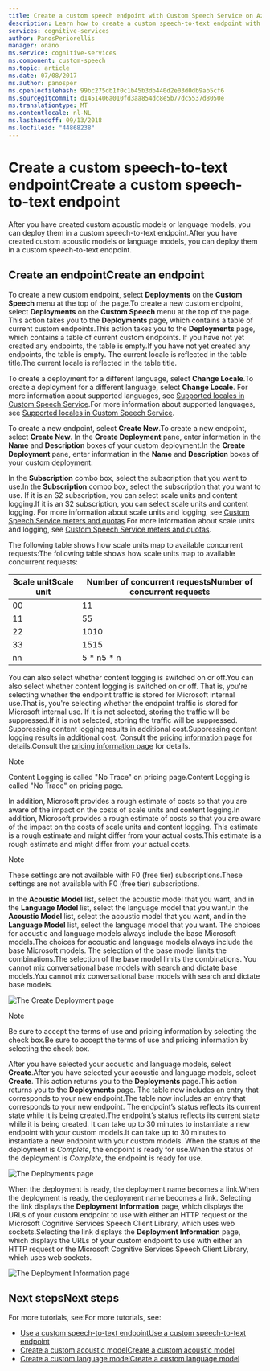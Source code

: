 ```yaml
---
title: Create a custom speech endpoint with Custom Speech Service on Azure | Microsoft Docs
description: Learn how to create a custom speech-to-text endpoint with the Custom Speech Service in Cognitive Services.
services: cognitive-services
author: PanosPeriorellis
manager: onano
ms.service: cognitive-services
ms.component: custom-speech
ms.topic: article
ms.date: 07/08/2017
ms.author: panosper
ms.openlocfilehash: 99bc275db1f0c1b45b3db440d2e03d0db9ab5cf6
ms.sourcegitcommit: d1451406a010fd3aa854dc8e5b77dc5537d8050e
ms.translationtype: MT
ms.contentlocale: nl-NL
ms.lasthandoff: 09/13/2018
ms.locfileid: "44868238"
---
```

# <a name="create-a-custom-speech-to-text-endpoint"></a><span data-ttu-id="9f816-103">Create a custom speech-to-text endpoint</span><span class="sxs-lookup"><span data-stu-id="9f816-103">Create a custom speech-to-text endpoint</span></span>
<span data-ttu-id="9f816-104">After you have created custom acoustic models or language models, you can deploy them in a custom speech-to-text endpoint.</span><span class="sxs-lookup"><span data-stu-id="9f816-104">After you have created custom acoustic models or language models, you can deploy them in a custom speech-to-text endpoint.</span></span> 

## <a name="create-an-endpoint"></a><span data-ttu-id="9f816-105">Create an endpoint</span><span class="sxs-lookup"><span data-stu-id="9f816-105">Create an endpoint</span></span>
<span data-ttu-id="9f816-106">To create a new custom endpoint, select **Deployments** on the **Custom Speech** menu at the top of the page.</span><span class="sxs-lookup"><span data-stu-id="9f816-106">To create a new custom endpoint, select **Deployments** on the **Custom Speech** menu at the top of the page.</span></span> <span data-ttu-id="9f816-107">This action takes you to the **Deployments** page, which contains a table of current custom endpoints.</span><span class="sxs-lookup"><span data-stu-id="9f816-107">This action takes you to the **Deployments** page, which contains a table of current custom endpoints.</span></span> <span data-ttu-id="9f816-108">If you have not yet created any endpoints, the table is empty.</span><span class="sxs-lookup"><span data-stu-id="9f816-108">If you have not yet created any endpoints, the table is empty.</span></span> <span data-ttu-id="9f816-109">The current locale is reflected in the table title.</span><span class="sxs-lookup"><span data-stu-id="9f816-109">The current locale is reflected in the table title.</span></span> 

<span data-ttu-id="9f816-110">To create a deployment for a different language, select **Change Locale**.</span><span class="sxs-lookup"><span data-stu-id="9f816-110">To create a deployment for a different language, select **Change Locale**.</span></span> <span data-ttu-id="9f816-111">For more information about supported languages, see [Supported locales in Custom Speech Service](cognitive-services-custom-speech-change-locale.md).</span><span class="sxs-lookup"><span data-stu-id="9f816-111">For more information about supported languages, see [Supported locales in Custom Speech Service](cognitive-services-custom-speech-change-locale.md).</span></span>

<span data-ttu-id="9f816-112">To create a new endpoint, select **Create New**.</span><span class="sxs-lookup"><span data-stu-id="9f816-112">To create a new endpoint, select **Create New**.</span></span> <span data-ttu-id="9f816-113">In the **Create Deployment** pane, enter information in the **Name** and **Description** boxes of your custom deployment.</span><span class="sxs-lookup"><span data-stu-id="9f816-113">In the **Create Deployment** pane, enter information in the **Name** and **Description** boxes of your custom deployment.</span></span>

<span data-ttu-id="9f816-114">In the **Subscription** combo box, select the subscription that you want to use.</span><span class="sxs-lookup"><span data-stu-id="9f816-114">In the **Subscription** combo box, select the subscription that you want to use.</span></span> <span data-ttu-id="9f816-115">If it is an S2 subscription, you can select scale units and content logging.</span><span class="sxs-lookup"><span data-stu-id="9f816-115">If it is an S2 subscription, you can select scale units and content logging.</span></span> <span data-ttu-id="9f816-116">For more information about scale units and logging, see [Custom Speech Service meters and quotas](../cognitive-services-custom-speech-meters.md).</span><span class="sxs-lookup"><span data-stu-id="9f816-116">For more information about scale units and logging, see [Custom Speech Service meters and quotas](../cognitive-services-custom-speech-meters.md).</span></span>

<span data-ttu-id="9f816-117">The following table shows how scale units map to available concurrent requests:</span><span class="sxs-lookup"><span data-stu-id="9f816-117">The following table shows how scale units map to available concurrent requests:</span></span>

| <span data-ttu-id="9f816-118">Scale unit</span><span class="sxs-lookup"><span data-stu-id="9f816-118">Scale unit</span></span> | <span data-ttu-id="9f816-119">Number of concurrent requests</span><span class="sxs-lookup"><span data-stu-id="9f816-119">Number of concurrent requests</span></span> |
| ------ | ----- |
| <span data-ttu-id="9f816-120">0</span><span class="sxs-lookup"><span data-stu-id="9f816-120">0</span></span> | <span data-ttu-id="9f816-121">1</span><span class="sxs-lookup"><span data-stu-id="9f816-121">1</span></span> |
| <span data-ttu-id="9f816-122">1</span><span class="sxs-lookup"><span data-stu-id="9f816-122">1</span></span> | <span data-ttu-id="9f816-123">5</span><span class="sxs-lookup"><span data-stu-id="9f816-123">5</span></span> |
| <span data-ttu-id="9f816-124">2</span><span class="sxs-lookup"><span data-stu-id="9f816-124">2</span></span> | <span data-ttu-id="9f816-125">10</span><span class="sxs-lookup"><span data-stu-id="9f816-125">10</span></span> |
| <span data-ttu-id="9f816-126">3</span><span class="sxs-lookup"><span data-stu-id="9f816-126">3</span></span> | <span data-ttu-id="9f816-127">15</span><span class="sxs-lookup"><span data-stu-id="9f816-127">15</span></span> |
| <span data-ttu-id="9f816-128">n</span><span class="sxs-lookup"><span data-stu-id="9f816-128">n</span></span> | <span data-ttu-id="9f816-129">5 \* n</span><span class="sxs-lookup"><span data-stu-id="9f816-129">5 \* n</span></span> |

<span data-ttu-id="9f816-130">You can also select whether content logging is switched on or off.</span><span class="sxs-lookup"><span data-stu-id="9f816-130">You can also select whether content logging is switched on or off.</span></span> <span data-ttu-id="9f816-131">That is, you're selecting whether the endpoint traffic is stored for Microsoft internal use.</span><span class="sxs-lookup"><span data-stu-id="9f816-131">That is, you're selecting whether the endpoint traffic is stored for Microsoft internal use.</span></span> <span data-ttu-id="9f816-132">If it is not selected, storing the traffic will be suppressed.</span><span class="sxs-lookup"><span data-stu-id="9f816-132">If it is not selected, storing the traffic will be suppressed.</span></span> <span data-ttu-id="9f816-133">Suppressing content logging results in additional cost.</span><span class="sxs-lookup"><span data-stu-id="9f816-133">Suppressing content logging results in additional cost.</span></span> <span data-ttu-id="9f816-134">Consult the [pricing information page](https://azure.microsoft.com/pricing/details/cognitive-services/custom-speech-service/) for details.</span><span class="sxs-lookup"><span data-stu-id="9f816-134">Consult the [pricing information page](https://azure.microsoft.com/pricing/details/cognitive-services/custom-speech-service/) for details.</span></span>

> [!NOTE]
> <span data-ttu-id="9f816-135">Content Logging is called "No Trace" on pricing page.</span><span class="sxs-lookup"><span data-stu-id="9f816-135">Content Logging is called "No Trace" on pricing page.</span></span>
>


<span data-ttu-id="9f816-136">In addition, Microsoft provides a rough estimate of costs so that you are aware of the impact on the costs of scale units and content logging.</span><span class="sxs-lookup"><span data-stu-id="9f816-136">In addition, Microsoft provides a rough estimate of costs so that you are aware of the impact on the costs of scale units and content logging.</span></span> <span data-ttu-id="9f816-137">This estimate is a rough estimate and might differ from your actual costs.</span><span class="sxs-lookup"><span data-stu-id="9f816-137">This estimate is a rough estimate and might differ from your actual costs.</span></span>

> [!NOTE]
> <span data-ttu-id="9f816-138">These settings are not available with F0 (free tier) subscriptions.</span><span class="sxs-lookup"><span data-stu-id="9f816-138">These settings are not available with F0 (free tier) subscriptions.</span></span>
>

<span data-ttu-id="9f816-139">In the **Acoustic Model** list, select the acoustic model that you want, and in the **Language Model** list, select the language model that you want.</span><span class="sxs-lookup"><span data-stu-id="9f816-139">In the **Acoustic Model** list, select the acoustic model that you want, and in the **Language Model** list, select the language model that you want.</span></span> <span data-ttu-id="9f816-140">The choices for acoustic and language models always include the base Microsoft models.</span><span class="sxs-lookup"><span data-stu-id="9f816-140">The choices for acoustic and language models always include the base Microsoft models.</span></span> <span data-ttu-id="9f816-141">The selection of the base model limits the combinations.</span><span class="sxs-lookup"><span data-stu-id="9f816-141">The selection of the base model limits the combinations.</span></span> <span data-ttu-id="9f816-142">You cannot mix conversational base models with search and dictate base models.</span><span class="sxs-lookup"><span data-stu-id="9f816-142">You cannot mix conversational base models with search and dictate base models.</span></span>

![The Create Deployment page](../../../media/cognitive-services/custom-speech-service/custom-speech-deployment-create2.png)

> [!NOTE]
> <span data-ttu-id="9f816-144">Be sure to accept the terms of use and pricing information by selecting the check box.</span><span class="sxs-lookup"><span data-stu-id="9f816-144">Be sure to accept the terms of use and pricing information by selecting the check box.</span></span>
>

<span data-ttu-id="9f816-145">After you have selected your acoustic and language models, select **Create**.</span><span class="sxs-lookup"><span data-stu-id="9f816-145">After you have selected your acoustic and language models, select **Create**.</span></span> <span data-ttu-id="9f816-146">This action returns you to the **Deployments** page.</span><span class="sxs-lookup"><span data-stu-id="9f816-146">This action returns you to the **Deployments** page.</span></span> <span data-ttu-id="9f816-147">The table now includes an entry that corresponds to your new endpoint.</span><span class="sxs-lookup"><span data-stu-id="9f816-147">The table now includes an entry that corresponds to your new endpoint.</span></span> <span data-ttu-id="9f816-148">The endpoint’s status reflects its current state while it is being created.</span><span class="sxs-lookup"><span data-stu-id="9f816-148">The endpoint’s status reflects its current state while it is being created.</span></span> <span data-ttu-id="9f816-149">It can take up to 30 minutes to instantiate a new endpoint with your custom models.</span><span class="sxs-lookup"><span data-stu-id="9f816-149">It can take up to 30 minutes to instantiate a new endpoint with your custom models.</span></span> <span data-ttu-id="9f816-150">When the status of the deployment is *Complete*, the endpoint is ready for use.</span><span class="sxs-lookup"><span data-stu-id="9f816-150">When the status of the deployment is *Complete*, the endpoint is ready for use.</span></span>

![The Deployments page](../../../media/cognitive-services/custom-speech-service/custom-speech-deployment-ready.png)

<span data-ttu-id="9f816-152">When the deployment is ready, the deployment name becomes a link.</span><span class="sxs-lookup"><span data-stu-id="9f816-152">When the deployment is ready, the deployment name becomes a link.</span></span> <span data-ttu-id="9f816-153">Selecting the link displays the **Deployment Information** page, which displays the URLs of your custom endpoint to use with either an HTTP request or the Microsoft Cognitive Services Speech Client Library, which uses web sockets.</span><span class="sxs-lookup"><span data-stu-id="9f816-153">Selecting the link displays the **Deployment Information** page, which displays the URLs of your custom endpoint to use with either an HTTP request or the Microsoft Cognitive Services Speech Client Library, which uses web sockets.</span></span>

![The Deployment Information page](../../../media/cognitive-services/custom-speech-service/custom-speech-deployment-info2.png)

## <a name="next-steps"></a><span data-ttu-id="9f816-155">Next steps</span><span class="sxs-lookup"><span data-stu-id="9f816-155">Next steps</span></span>

<span data-ttu-id="9f816-156">For more tutorials, see:</span><span class="sxs-lookup"><span data-stu-id="9f816-156">For more tutorials, see:</span></span>
* [<span data-ttu-id="9f816-157">Use a custom speech-to-text endpoint</span><span class="sxs-lookup"><span data-stu-id="9f816-157">Use a custom speech-to-text endpoint</span></span>](cognitive-services-custom-speech-use-endpoint.md)
* [<span data-ttu-id="9f816-158">Create a custom acoustic model</span><span class="sxs-lookup"><span data-stu-id="9f816-158">Create a custom acoustic model</span></span>](cognitive-services-custom-speech-create-acoustic-model.md)
* [<span data-ttu-id="9f816-159">Create a custom language model</span><span class="sxs-lookup"><span data-stu-id="9f816-159">Create a custom language model</span></span>](cognitive-services-custom-speech-create-language-model.md)
